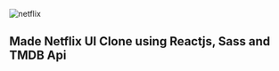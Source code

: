 ![netflix](https://user-images.githubusercontent.com/84832101/178243540-c0915441-df2f-4896-9d78-aeaa0f9bdba6.png)


<h2>Made Netflix UI Clone using Reactjs, Sass and TMDB Api</h2>
